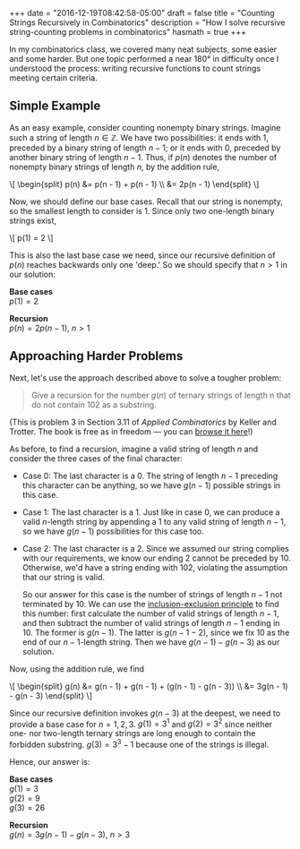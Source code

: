+++
date = "2016-12-19T08:42:58-05:00"
draft = false
title = "Counting Strings Recursively in Combinatorics"
description = "How I solve recursive string-counting problems in combinatorics"
hasmath = true
+++

In my combinatorics class, we covered many neat subjects, some easier
and some harder. But one topic performed a near 180° in difficulty once
I understood the process: writing recursive functions to count strings
meeting certain criteria.

Simple Example
--------------

As an easy example, consider counting nonempty binary strings. Imagine
such a string of length $n \in \mathbb{Z}$. We have two possibilities: it ends with
$1$, preceded by a binary string of length $n - 1$; or it ends with $0$,
preceded by another binary string of length $n - 1$. Thus, if $p(n)$
denotes the number of nonempty binary strings of length $n$, by the
addition rule,

\\[ \begin{split} p(n) &= p(n - 1) + p(n - 1) \\\\ &= 2p(n - 1) \end{split} \\]

Now, we should define our base cases. Recall that our string is
nonempty, so the smallest length to consider is $1$. Since only two
one-length binary strings exist,

\\[ p(1) = 2 \\]

This is also the last base case we need, since our recursive definition
of $p(n)$ reaches backwards only one 'deep.' So we should specify that
$n > 1$ in our solution:

**Base cases**    
$p(1) = 2$

**Recursion**    
$p(n) = 2p(n - 1),\ n > 1$

Approaching Harder Problems
---------------------------

Next, let's use the approach described above to solve a tougher problem:

> Give a recursion for the number $g(n)$ of ternary strings of length n
> that do not contain $102$ as a substring.

(This is problem 3 in Section 3.11 of *Applied Combinatorics* by Keller
and Trotter. The book is free as in freedom — you can [browse it
here][1]!)

As before, to find a recursion, imagine a valid string of length $n$
and consider the three cases of the final character:

   * Case 0: The last character is a $0$. The string of length $n - 1$
     preceding this character can be anything, so we have $g(n - 1)$
     possible strings in this case.
   * Case 1: The last character is a $1$. Just like in case 0, we can
     produce a valid $n$-length string by appending a $1$ to any
     valid string of length $n - 1$, so we have $g(n - 1)$
     possibilities for this case too.
   * Case 2: The last character is a $2$. Since we assumed our string
     complies with our requirements, we know our ending $2$ cannot be
     preceded by $10$. Otherwise, we'd have a string ending with $102$,
     violating the assumption that our string is valid.

     So our answer for this case is the number of strings of length $n -
     1$ not terminated by $10$. We can use the [inclusion-exclusion
     principle][2] to find this number: first calculate the number of
     valid strings of length $n - 1$, and then subtract the number of
     valid strings of length $n - 1$ ending in $10$. The former is
     $g(n-1)$. The latter is $g(n - 1 - 2)$, since we fix $10$ as the
     end of our $n - 1$-length string. Then we have $g(n - 1) - g(n -
     3)$ as our solution.

Now, using the addition rule, we find

\\[ \begin{split} g(n) &= g(n - 1) + g(n - 1) + (g(n - 1) - g(n - 3))
\\\\ &= 3g(n - 1) - g(n - 3) \end{split} \\]

Since our recursive definition invokes $g(n - 3)$ at the deepest, we
need to provide a base case for $n = 1,2,3$. $g(1) = 3^1$ and $g(2) =
3^2$ since neither one- nor two-length ternary strings are long enough
to contain the forbidden substring. $g(3) = 3^3 - 1$ because one of the
strings is illegal.

Hence, our answer is:

**Base cases**    
$g(1) = 3$    
$g(2) = 9$    
$g(3) = 26$

**Recursion**    
$g(n) = 3g(n - 1) - g(n - 3),\ n > 3$

<!-- TODO: Do question #5 -->

[1]: http://rellek.net/book/app-comb.html
[2]: https://en.wikipedia.org/wiki/Inclusion%E2%80%93exclusion_principle
